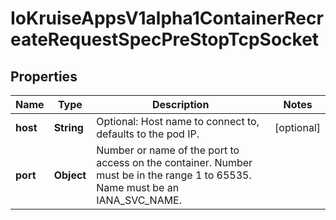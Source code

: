 
# IoKruiseAppsV1alpha1ContainerRecreateRequestSpecPreStopTcpSocket

## Properties
Name | Type | Description | Notes
------------ | ------------- | ------------- | -------------
**host** | **String** | Optional: Host name to connect to, defaults to the pod IP. |  [optional]
**port** | **Object** | Number or name of the port to access on the container. Number must be in the range 1 to 65535. Name must be an IANA_SVC_NAME. | 



